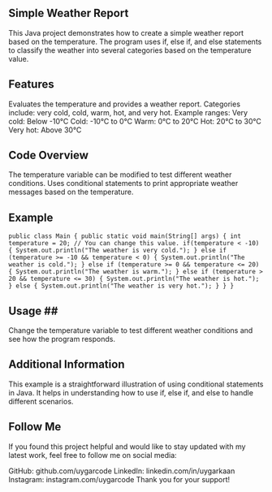 ## Simple Weather Report ##

This Java project demonstrates how to create a simple weather report based on the temperature. The program uses if, else if, and else statements to classify the weather into several categories based on the temperature value.

## Features ##
Evaluates the temperature and provides a weather report.
Categories include: very cold, cold, warm, hot, and very hot.
Example ranges:
Very cold: Below -10°C
Cold: -10°C to 0°C
Warm: 0°C to 20°C
Hot: 20°C to 30°C
Very hot: Above 30°C

## Code Overview ##
The temperature variable can be modified to test different weather conditions.
Uses conditional statements to print appropriate weather messages based on the temperature.
## Example ##

```public class Main { public static void main(String[] args) { int temperature = 20; // You can change this value. if(temperature < -10) { System.out.println("The weather is very cold."); } else if (temperature >= -10 && temperature < 0) { System.out.println("The weather is cold."); } else if (temperature >= 0 && temperature <= 20) { System.out.println("The weather is warm."); } else if (temperature > 20 && temperature <= 30) { System.out.println("The weather is hot."); } else { System.out.println("The weather is very hot."); } } }```

## Usage ##
Change the temperature variable to test different weather conditions and see how the program responds.

## Additional Information ##
This example is a straightforward illustration of using conditional statements in Java. It helps in understanding how to use if, else if, and else to handle different scenarios.

## Follow Me ##
If you found this project helpful and would like to stay updated with my latest work, feel free to follow me on social media:

GitHub: github.com/uygarcode
LinkedIn: linkedin.com/in/uygarkaan
Instagram: instagram.com/uygarcode
Thank you for your support!
